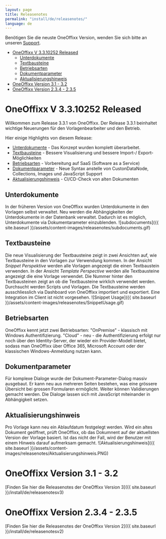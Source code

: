 ```yaml
---
layout: page
title: Releasenotes
permalink: "install/de/releasenotes/"
language: de
---
```


Benötigen Sie die neuste OneOffixx Version, wenden Sie sich bitte an unseren [Support](http://oneoffixx.com/services/support/).

<!-- TOC -->

- [OneOffixx V 3.3.10252 <span class="label label-success">Released</span>](#oneoffixx-v-3310252-span-classlabel-label-successreleasedspan)
    - [Unterdokumente](#unterdokumente)
    - [Textbausteine](#textbausteine)
    - [Betriebsarten](#betriebsarten)
    - [Dokumentparameter](#dokumentparameter)
    - [Aktualisierungshinweis](#aktualisierungshinweis)
- [OneOffixx Version 3.1 - 3.2](#oneoffixx-version-31---32)
- [OneOffixx Version 2.3.4 - 2.3.5](#oneoffixx-version-234---235)

<!-- /TOC -->

# OneOffixx V 3.3.10252 <span class="label label-success">Released</span>

Willkommen zum Release 3.3.1 von OneOffixx. Der Release 3.3.1 beinhaltet wichtige Neuerungen für den Vorlagenbearbeiter und den Betrieb.

Hier einige Highlights von diesem Release:
* [Unterdokumente](#unterdokumente) - Das Konzept wurden komplett überarbeitet.
* [Textbausteine](#textbausteine) - Bessere Visualisierung und bessere Import-/ Export-Möglichkeiten
* [Betriebsarten](#betriebsarten) - Vorbereitung auf SaaS (Software as a Service)
* [Dokumentparameter](#dokumentparameter) - Neue Syntax anstelle von CustonDataNode, Collections, Images und JavaScript Support
* [Aktualisierungshinweis](#Aktualisierungshinweis) - CI/CD-Check von alten Dokumenten

## Unterdokumente
In der früheren Version von OneOffixx wurden Unterdokumente in den Vorlagen selbst verwaltet. Neu werden die Abhängigkeiten der Unterdokumente in der Datenbank verwaltet. Dadurch ist es möglich, Unterdokumente via Dokumentarameter einzublenden.
![subdocuments]({{ site.baseurl }}/assets/content-images/releasenotes/subdocuments.gif)

## Textbausteine
Die neue Visualisierung der Textbausteine zeigt in zwei Ansichten auf, wie Textbausteine in den Vorlagen zur Verwendung kommen. In der Ansicht *Snippet Perspektive* werden alle Vorlagen angezeigt die einen Textbaustein verwenden. In der Ansicht *Template Perspective* werden alle Textbausteine angezeigt die eine Vorlage verwendet. Die Nummer hinter den Textbausteinen zeigt an ob die Textbausteine wirklich verwendet werden. Durchsucht werden Scripts und Vorlagen. Die Textbausteine werden ausschliesslich via Dashboard von OneOffixx importiert und exportiert. Eine Integration im Client ist nicht vorgesehen.
![Snippet Usage]({{ site.baseurl }}/assets/content-images/releasenotes/SnippetUsage.gif)

## Betriebsarten
OneOffixx kennt jetzt zwei Betriebsarten: "OnPremise" - klassisch mit Windows Authentifizierung. "Cloud" - neu - die Authentifizierung erfolgt nur noch über den Identity-Server, der wieder ein Provider-Modell bietet, sodass man OneOffixx über Office 365, Microsoft Account oder der klassischen Windows-Anmeldung nutzen kann.

## Dokumentparameter
Für komplexe Dialoge wurde der Dokument-Parameter-Dialog massiv ausgebaut. Er kann neu aus mehreren Seiten bestehen, was eine grössere Übersicht bei grossen Formularen ermöglicht. Weiter können Validierungen gemacht werden. Die Dialoge lassen sich mit JavaScript miteinander in Abhängigkeit setzen.

## Aktualisierungshinweis
Pro Vorlage kann neu ein Ablaufdatum festgelegt werden. Wird ein altes Dokument geöffnet, prüft OneOffixx, ob das Dokumnent auf der aktuellsten Version der Vorlage basiert. Ist das nicht der Fall, wird der Benutzer mit einem Hinweis darauf aufmerksam gemacht.
![Aktualisierungshinweis]({{ site.baseurl }}/assets/content-images/releasenotes/Aktualisierungshinweis.PNG)

# OneOffixx Version 3.1 - 3.2
[Finden Sie hier die Releasenotes der OneOffixx Version 3]({{ site.baseurl }}/install/de/releasenotesv3)

# OneOffixx Version 2.3.4 - 2.3.5
[Finden Sie hier die Releasenotes der OneOffixx Version 2]({{ site.baseurl }}/install/de/releasenotesv2)